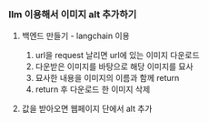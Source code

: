 ### llm 이용해서 이미지 alt 추가하기

1. 백엔드 만들기 - langchain 이용

   1. url을 request 날리면 url에 있는 이미지 다운로드
   2. 다운받은 이미지를 바탕으로 해당 이미지를 묘사 <!-- -->
   3. 묘사한 내용을 이미지의 이름과 함께 return
   4. return 후 다운로드 한 이미지 삭제

2. 값을 받아오면 웹페이지 단에서 alt 추가
